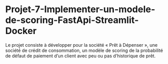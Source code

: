 # Projet-7-Implementer-un-modele-de-scoring-FastApi-Streamlit-Docker
Le projet consiste à développer pour la société « Prêt à Dépenser », une société́ de crédit de consommation, un modèle de scoring de la probabilité de défaut de paiement d’un client avec peu ou pas d’historique de prêt. 

